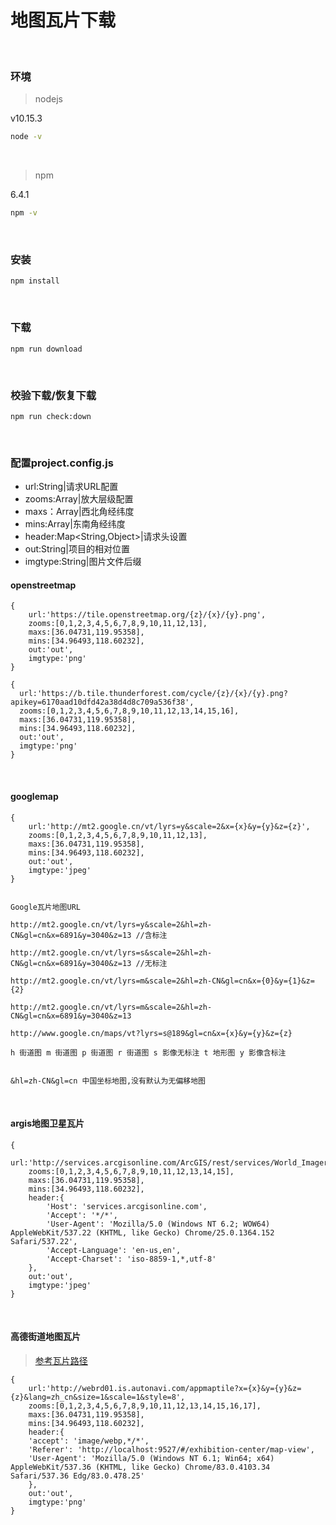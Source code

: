 # 地图瓦片下载
<br>

### 环境
> nodejs

v10.15.3
```bash
node -v
```
<br>

> npm

6.4.1
```bash
npm -v
```
<br>


### 安装

```
npm install
```


<br>

### 下载

```
npm run download
```

<br>

### 校验下载/恢复下载

```
npm run check:down
```

<br>

### 配置project.config.js

- url:String|请求URL配置
- zooms:Array<Integer>|放大层级配置
- maxs：Array<Double>|西北角经纬度
- mins:Array<Double>|东南角经纬度
- header:Map<String,Object>|请求头设置
- out:String|项目的相对位置
- imgtype:String|图片文件后缀
#### openstreetmap

```
{
    url:'https://tile.openstreetmap.org/{z}/{x}/{y}.png',
    zooms:[0,1,2,3,4,5,6,7,8,9,10,11,12,13],
    maxs:[36.04731,119.95358],
    mins:[34.96493,118.60232],
    out:'out',
    imgtype:'png'
}

{
  url:'https://b.tile.thunderforest.com/cycle/{z}/{x}/{y}.png?apikey=6170aad10dfd42a38d4d8c709a536f38',
  zooms:[0,1,2,3,4,5,6,7,8,9,10,11,12,13,14,15,16],
  maxs:[36.04731,119.95358],
  mins:[34.96493,118.60232],
  out:'out',
  imgtype:'png'
}

```

<br>


#### googlemap

```
{
    url:'http://mt2.google.cn/vt/lyrs=y&scale=2&x={x}&y={y}&z={z}',
    zooms:[0,1,2,3,4,5,6,7,8,9,10,11,12,13],
    maxs:[36.04731,119.95358],
    mins:[34.96493,118.60232],
    out:'out',
    imgtype:'jpeg'
}


Google瓦片地图URL

http://mt2.google.cn/vt/lyrs=y&scale=2&hl=zh-CN&gl=cn&x=6891&y=3040&z=13 //含标注

http://mt2.google.cn/vt/lyrs=s&scale=2&hl=zh-CN&gl=cn&x=6891&y=3040&z=13 //无标注

http://mt2.google.cn/vt/lyrs=m&scale=2&hl=zh-CN&gl=cn&x={0}&y={1}&z={2}

http://mt2.google.cn/vt/lyrs=m&scale=2&hl=zh-CN&gl=cn&x=6891&y=3040&z=13

http://www.google.cn/maps/vt?lyrs=s@189&gl=cn&x={x}&y={y}&z={z}

h 街道图 m 街道图 p 街道图 r 街道图 s 影像无标注 t 地形图 y 影像含标注


&hl=zh-CN&gl=cn 中国坐标地图,没有默认为无偏移地图

```

<br>

#### argis地图卫星瓦片
```
{
    url:'http://services.arcgisonline.com/ArcGIS/rest/services/World_Imagery/MapServer/tile/{z}/{y}/{x}',
    zooms:[0,1,2,3,4,5,6,7,8,9,10,11,12,13,14,15],
    maxs:[36.04731,119.95358],
    mins:[34.96493,118.60232],
    header:{
        'Host': 'services.arcgisonline.com',
        'Accept': '*/*',
        'User-Agent': 'Mozilla/5.0 (Windows NT 6.2; WOW64) AppleWebKit/537.22 (KHTML, like Gecko) Chrome/25.0.1364.152 Safari/537.22',
        'Accept-Language': 'en-us,en',
        'Accept-Charset': 'iso-8859-1,*,utf-8'
    },
    out:'out',
    imgtype:'jpeg'
}

```

<br>


#### 高德街道地图瓦片
> [参考瓦片路径](https://www.jianshu.com/p/e34f85029fd7)

```
{
    url:'http://webrd01.is.autonavi.com/appmaptile?x={x}&y={y}&z={z}&lang=zh_cn&size=1&scale=1&style=8',
    zooms:[0,1,2,3,4,5,6,7,8,9,10,11,12,13,14,15,16,17],
    maxs:[36.04731,119.95358],
    mins:[34.96493,118.60232],
    header:{
    'accept': 'image/webp,*/*',
    'Referer': 'http://localhost:9527/#/exhibition-center/map-view',
    'User-Agent': 'Mozilla/5.0 (Windows NT 6.1; Win64; x64) AppleWebKit/537.36 (KHTML, like Gecko) Chrome/83.0.4103.34 Safari/537.36 Edg/83.0.478.25'
    },
    out:'out',
    imgtype:'png'
}

```


